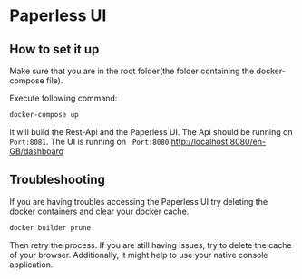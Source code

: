 # Paperless UI

## How to set it up

Make sure that you are in the root folder(the folder containing the docker-compose file). 

Execute following command:
``` bash
docker-compose up
```
It will build the Rest-Api and the Paperless UI.
The Api should be running on ``` Port:8081```. The UI is running on ``` Port:8080``` [http://localhost:8080/en-GB/dashboard](http://localhost:8080/en-GB/dashboard)

## Troubleshooting
If you are having troubles accessing the Paperless UI try deleting the docker containers and clear your docker cache.
``` bash 
docker builder prune
```
Then retry the process. If you are still having issues, try to delete the cache of your browser. Additionally, it might help to use your native console application.